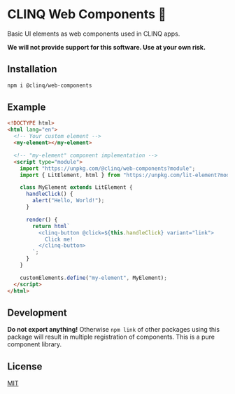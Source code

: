 # CLINQ Web Components :art:

Basic UI elements as web components used in CLINQ apps.

**We will not provide support for this software. Use at your own risk.**

## Installation

```sh
npm i @clinq/web-components
```

## Example

```html
<!DOCTYPE html>
<html lang="en">
  <!-- Your custom element -->
  <my-element></my-element>

  <!-- "my-element" component implementation -->
  <script type="module">
    import "https://unpkg.com/@clinq/web-components?module";
    import { LitElement, html } from "https://unpkg.com/lit-element?module";

    class MyElement extends LitElement {
      handleClick() {
        alert("Hello, World!");
      }

      render() {
        return html`
          <clinq-button @click=${this.handleClick} variant="link">
            Click me!
          </clinq-button>
        `;
      }
    }

    customElements.define("my-element", MyElement);
  </script>
</html>
```

## Development

**Do not export anything!** Otherwise `npm link` of other packages using this package will result in multiple registration of components. This is a pure component library.

## License

[MIT](LICENSE)
